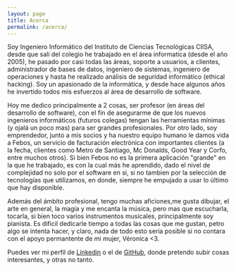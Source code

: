 ```yaml
---
layout: page
title: Acerca
permalink: /acerca/
---
```


Soy Ingeniero Informático del Instituto de Ciencias Tecnológicas CIISA, desde que salí del colegio he trabajado en el área informatica (desde el año
2005), he pasado por casi todas las áreas, soporte a usuarios, a clientes, administrador de bases de datos, ingeniero de sistemas, ingeniero de 
operaciones y hasta he realizado análisis de seguridad informático (ethical hacking). Soy un apasionado de la informática, y desde hace algunos años
he invertido todos mis esfuerzos al área de desarrollo de software. 

Hoy me dedico principalmente a 2 cosas, ser profesor (en áreas del desarrollo de software), con el fin de asegurarme de que
los nuevos ingenieros informáticos (futuros colegas) tengan las herramientas mínimas (y ojalá un poco mas) para ser grandes profesionales. 
Por otro lado, soy emprendedor, junto a mis socios y ha nuestro equipo humano le damos vida a Febos, un servicio de facturación electrónica con importantes clientes 
(a la fecha, clientes  como Metro de Santiago, Mc Donalds, Good Year y Corfo, entre muchos otros). 
Si bien Febos no es la primera aplicación "grande" en la que he trabajado, es con la cual más he aprendido, dado el nivel de complejidad
no solo por el software en si, si no tambien por la selección de tecnologías que utilizamos, en donde, siempre he empujado a usar
lo último que hay disponible.

Además del ámbito profesional, tengo muchas aficiones,me gusta dibujar, el arte en general, la magía y me encanta la música, pero mas que escucharla, tocarla, si bien toco varios instrumentos
musicales, principalmente soy pianista. Es dificil dedicarle tiempo a todas las cosas que me gustan, petro algo se intenta hacer, y claro, 
nada de todo esto sería posible si no contara con el apoyo permantente de mi mujer, Véronica <3.

Puedes ver mi perfil de [Linkedin](https://www.linkedin.com/in/michelmunozfernandez/) o el de [GitHub](https://github.com/thaeness), donde pretendo subir 
cosas interesantes, y otras no tanto.

